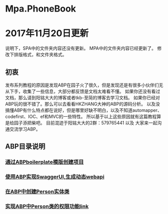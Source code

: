 # Mpa.PhoneBook

# 2017年11月20日更新

说明下，SPA中的文件夹内容还没有更新。
MPA中的文件夹内容已经更新了。
修改下排版格式，和文件夹格式。


## 初衷

发布系列教程的原因是发现ABP在园子火了很久，但是发现还是有很多小伙伴们无从下手，收集了一些信息，大部分都反馈是文档太难看不懂。
如果你还没有看过文档，那么请到阳铭大大的博客或者tkb-至简的博客去学习文档。
如果你已经对ABP玩的很不错了。那么可以去看看HKZHANG大神的ABP的源码分析。
以及没搞懂ABP有什么特点都在说好，但是哪里好缺不明白，以及不知道automapper、codefirst、IOC、ef和MVC的一些特性。
所以基于以上这些原因就有这篇教程算是给园子添把柴吧。
目前混迹于阳铭大大的2群：579765441
以及
 大家来一起沟通交流学习ABP。




## ABP目录说明

### [通过ABPboilerplate模版创建项目](http://www.cnblogs.com/wer-ltm/p/5774523.html)

### [使用ABP实现SwaggerUI,生成动态webapi](http://www.cnblogs.com/wer-ltm/p/5776024.html)

### [在ABP中创建Person实体类](http://www.cnblogs.com/wer-ltm/p/5777978.html#autoid-0-0-0)

### [实现ABP中Person类的权限功能link](http://www.cnblogs.com/wer-ltm/p/5778326.html)
 


